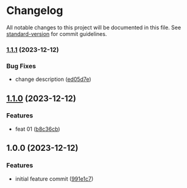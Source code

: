 # Changelog

All notable changes to this project will be documented in this file. See [standard-version](https://github.com/conventional-changelog/standard-version) for commit guidelines.

### [1.1.1](https://github.com/mokkapps/changelog-generator-demo/compare/v1.1.0...v1.1.1) (2023-12-12)


### Bug Fixes

* change description ([ed05d7e](https://github.com/mokkapps/changelog-generator-demo/commits/ed05d7e997b63c6f651347520686def9645455d0))

## [1.1.0](https://github.com/mokkapps/changelog-generator-demo/compare/v1.0.0...v1.1.0) (2023-12-12)


### Features

* feat 01 ([b8c36cb](https://github.com/mokkapps/changelog-generator-demo/commits/b8c36cb14b9d96c396a76a16aae526af9192c1a4))

## 1.0.0 (2023-12-12)


### Features

* initial feature commit ([991e1c7](https://github.com/mokkapps/changelog-generator-demo/commits/991e1c71925bbf24d4faf8ae29056777b312ff80))
